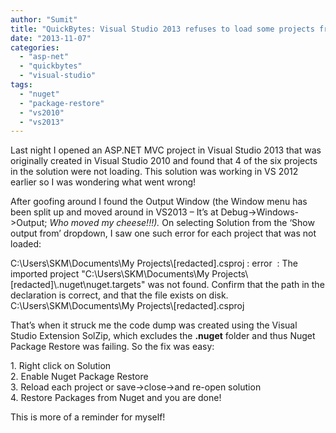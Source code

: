 ```yaml
---
author: "Sumit"
title: "QuickBytes: Visual Studio 2013 refuses to load some projects from a VS2010 solution"
date: "2013-11-07"
categories: 
  - "asp-net"
  - "quickbytes"
  - "visual-studio"
tags: 
  - "nuget"
  - "package-restore"
  - "vs2010"
  - "vs2013"
---
```


Last night I opened an ASP.NET MVC project in Visual Studio 2013 that was originally created in Visual Studio 2010 and found that 4 of the six projects in the solution were not loading. This solution was working in VS 2012 earlier so I was wondering what went wrong!

After goofing around I found the Output Window (the Window menu has been split up and moved around in VS2013 – It’s at Debug->Windows->Output; _Who moved my cheese!!!)._ On selecting Solution from the ‘Show output from’ dropdown, I saw one such error for each project that was not loaded:

C:\\Users\\SKM\\Documents\\My Projects\\\[redacted\].csproj : error  : The imported project "C:\\Users\\SKM\\Documents\\My Projects\\\[redacted\]\\.nuget\\nuget.targets" was not found. Confirm that the path in the <Import> declaration is correct, and that the file exists on disk.  C:\\Users\\SKM\\Documents\\My Projects\\\[redacted\].csproj

That’s when it struck me the code dump was created using the Visual Studio Extension SolZip, which excludes the **.nuget** folder and thus Nuget Package Restore was failing. So the fix was easy:

1\. Right click on Solution  
2\. Enable Nuget Package Restore  
3\. Reload each project or save->close->and re-open solution  
4\. Restore Packages from Nuget and you are done!

This is more of a reminder for myself!
